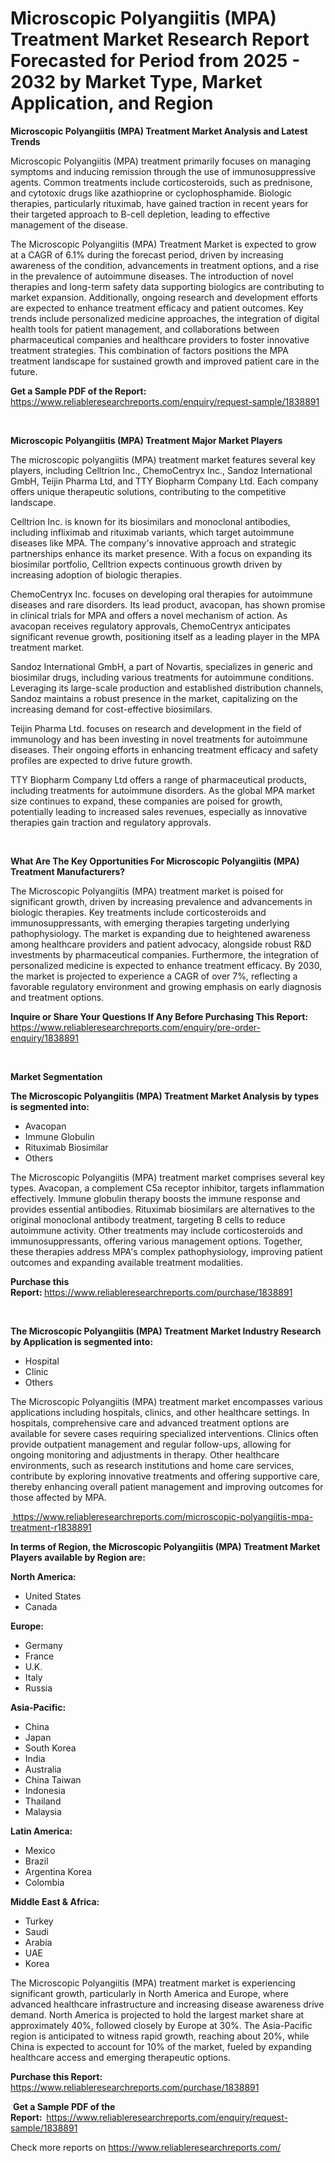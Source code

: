<p><h1>Microscopic Polyangiitis (MPA) Treatment Market Research Report Forecasted for Period from 2025 -  2032 by Market Type, Market Application, and Region</h1></p><p><strong>Microscopic Polyangiitis (MPA) Treatment Market Analysis and Latest Trends</strong></p>
<p><p>Microscopic Polyangiitis (MPA) treatment primarily focuses on managing symptoms and inducing remission through the use of immunosuppressive agents. Common treatments include corticosteroids, such as prednisone, and cytotoxic drugs like azathioprine or cyclophosphamide. Biologic therapies, particularly rituximab, have gained traction in recent years for their targeted approach to B-cell depletion, leading to effective management of the disease. </p><p>The Microscopic Polyangiitis (MPA) Treatment Market is expected to grow at a CAGR of 6.1% during the forecast period, driven by increasing awareness of the condition, advancements in treatment options, and a rise in the prevalence of autoimmune diseases. The introduction of novel therapies and long-term safety data supporting biologics are contributing to market expansion. Additionally, ongoing research and development efforts are expected to enhance treatment efficacy and patient outcomes. Key trends include personalized medicine approaches, the integration of digital health tools for patient management, and collaborations between pharmaceutical companies and healthcare providers to foster innovative treatment strategies. This combination of factors positions the MPA treatment landscape for sustained growth and improved patient care in the future.</p></p>
<p><strong>Get a Sample PDF of the Report:&nbsp;</strong> <a href="https://www.reliableresearchreports.com/enquiry/request-sample/1838891?utm_campaign=2030&utm_medium=2&utm_source=Github&utm_content=ia&utm_term=03032025&utm_id=microscopic-polyangiitis-mpa-treatment">https://www.reliableresearchreports.com/enquiry/request-sample/1838891</a></p>
<p>&nbsp;</p>
<p><strong>Microscopic Polyangiitis (MPA) Treatment Major Market Players</strong></p>
<p><p>The microscopic polyangiitis (MPA) treatment market features several key players, including Celltrion Inc., ChemoCentryx Inc., Sandoz International GmbH, Teijin Pharma Ltd, and TTY Biopharm Company Ltd. Each company offers unique therapeutic solutions, contributing to the competitive landscape.</p><p>Celltrion Inc. is known for its biosimilars and monoclonal antibodies, including infliximab and rituximab variants, which target autoimmune diseases like MPA. The company's innovative approach and strategic partnerships enhance its market presence. With a focus on expanding its biosimilar portfolio, Celltrion expects continuous growth driven by increasing adoption of biologic therapies.</p><p>ChemoCentryx Inc. focuses on developing oral therapies for autoimmune diseases and rare disorders. Its lead product, avacopan, has shown promise in clinical trials for MPA and offers a novel mechanism of action. As avacopan receives regulatory approvals, ChemoCentryx anticipates significant revenue growth, positioning itself as a leading player in the MPA treatment market.</p><p>Sandoz International GmbH, a part of Novartis, specializes in generic and biosimilar drugs, including various treatments for autoimmune conditions. Leveraging its large-scale production and established distribution channels, Sandoz maintains a robust presence in the market, capitalizing on the increasing demand for cost-effective biosimilars.</p><p>Teijin Pharma Ltd. focuses on research and development in the field of immunology and has been investing in novel treatments for autoimmune diseases. Their ongoing efforts in enhancing treatment efficacy and safety profiles are expected to drive future growth.</p><p>TTY Biopharm Company Ltd offers a range of pharmaceutical products, including treatments for autoimmune disorders. As the global MPA market size continues to expand, these companies are poised for growth, potentially leading to increased sales revenues, especially as innovative therapies gain traction and regulatory approvals.</p></p>
<p>&nbsp;</p>
<p><strong>What Are The Key Opportunities For Microscopic Polyangiitis (MPA) Treatment Manufacturers?</strong></p>
<p><p>The Microscopic Polyangiitis (MPA) treatment market is poised for significant growth, driven by increasing prevalence and advancements in biologic therapies. Key treatments include corticosteroids and immunosuppressants, with emerging therapies targeting underlying pathophysiology. The market is expanding due to heightened awareness among healthcare providers and patient advocacy, alongside robust R&D investments by pharmaceutical companies. Furthermore, the integration of personalized medicine is expected to enhance treatment efficacy. By 2030, the market is projected to experience a CAGR of over 7%, reflecting a favorable regulatory environment and growing emphasis on early diagnosis and treatment options.</p></p>
<p><strong>Inquire or Share Your Questions If Any Before Purchasing This Report:</strong> <a href="https://www.reliableresearchreports.com/enquiry/pre-order-enquiry/1838891?utm_campaign=2030&utm_medium=2&utm_source=Github&utm_content=ia&utm_term=03032025&utm_id=microscopic-polyangiitis-mpa-treatment">https://www.reliableresearchreports.com/enquiry/pre-order-enquiry/1838891</a></p>
<p>&nbsp;</p>
<p><strong>Market Segmentation</strong></p>
<p><strong>The Microscopic Polyangiitis (MPA) Treatment Market Analysis by types is segmented into:</strong></p>
<p><ul><li>Avacopan</li><li>Immune Globulin</li><li>Rituximab Biosimilar</li><li>Others</li></ul></p>
<p><p>The Microscopic Polyangiitis (MPA) treatment market comprises several key types. Avacopan, a complement C5a receptor inhibitor, targets inflammation effectively. Immune globulin therapy boosts the immune response and provides essential antibodies. Rituximab biosimilars are alternatives to the original monoclonal antibody treatment, targeting B cells to reduce autoimmune activity. Other treatments may include corticosteroids and immunosuppressants, offering various management options. Together, these therapies address MPA's complex pathophysiology, improving patient outcomes and expanding available treatment modalities.</p></p>
<p><strong>Purchase this Report:&nbsp;</strong><a href="https://www.reliableresearchreports.com/purchase/1838891?utm_campaign=2030&utm_medium=2&utm_source=Github&utm_content=ia&utm_term=03032025&utm_id=microscopic-polyangiitis-mpa-treatment">https://www.reliableresearchreports.com/purchase/1838891</a></p>
<p>&nbsp;</p>
<p><strong>The Microscopic Polyangiitis (MPA) Treatment Market Industry Research by Application is segmented into:</strong></p>
<p><ul><li>Hospital</li><li>Clinic</li><li>Others</li></ul></p>
<p><p>The Microscopic Polyangiitis (MPA) treatment market encompasses various applications including hospitals, clinics, and other healthcare settings. In hospitals, comprehensive care and advanced treatment options are available for severe cases requiring specialized interventions. Clinics often provide outpatient management and regular follow-ups, allowing for ongoing monitoring and adjustments in therapy. Other healthcare environments, such as research institutions and home care services, contribute by exploring innovative treatments and offering supportive care, thereby enhancing overall patient management and improving outcomes for those affected by MPA.</p></p>
<p><a href="https://www.reliableresearchreports.com/microscopic-polyangiitis-mpa-treatment-r1838891?utm_campaign=2030&utm_medium=2&utm_source=Github&utm_content=ia&utm_term=03032025&utm_id=microscopic-polyangiitis-mpa-treatment">&nbsp;https://www.reliableresearchreports.com/microscopic-polyangiitis-mpa-treatment-r1838891</a></p>
<p><strong>In terms of Region, the Microscopic Polyangiitis (MPA) Treatment Market Players available by Region are:</strong></p>
<p>
    <p> <strong> North America: </strong>
        <ul>
            <li>United States</li>
            <li>Canada</li>
        </ul>
        </p> 
    <p> <strong> Europe: </strong>
        <ul>
            <li>Germany</li>
            <li>France</li>
            <li>U.K.</li>
            <li>Italy</li>
            <li>Russia</li>
        </ul>
        </p> 
    <p> <strong> Asia-Pacific: </strong>
        <ul>
            <li>China</li>
            <li>Japan</li>
            <li>South Korea</li>
            <li>India</li>
            <li>Australia</li>
            <li>China Taiwan</li>
            <li>Indonesia</li>
            <li>Thailand</li>
            <li>Malaysia</li>
        </ul>
        </p> 
    <p> <strong> Latin America: </strong>
        <ul>
            <li>Mexico</li>
            <li>Brazil</li>
            <li>Argentina Korea</li>
            <li>Colombia</li>
        </ul>
        </p> 
    <p> <strong> Middle East & Africa: </strong>
        <ul>
            <li>Turkey</li>
            <li>Saudi</li>
            <li>Arabia</li>
            <li>UAE</li>
            <li>Korea</li>
        </ul>
    </p>
    </p>
<p><p>The Microscopic Polyangiitis (MPA) treatment market is experiencing significant growth, particularly in North America and Europe, where advanced healthcare infrastructure and increasing disease awareness drive demand. North America is projected to hold the largest market share at approximately 40%, followed closely by Europe at 30%. The Asia-Pacific region is anticipated to witness rapid growth, reaching about 20%, while China is expected to account for 10% of the market, fueled by expanding healthcare access and emerging therapeutic options.</p></p>
<p><strong>Purchase this Report: </strong><a href="https://www.reliableresearchreports.com/purchase/1838891?utm_campaign=2030&utm_medium=2&utm_source=Github&utm_content=ia&utm_term=03032025&utm_id=microscopic-polyangiitis-mpa-treatment">https://www.reliableresearchreports.com/purchase/1838891</a></p>
<p>&nbsp;<strong>Get a Sample PDF of the Report:&nbsp;&nbsp;</strong><a href="https://www.reliableresearchreports.com/enquiry/request-sample/1838891?utm_campaign=2030&utm_medium=2&utm_source=Github&utm_content=ia&utm_term=03032025&utm_id=microscopic-polyangiitis-mpa-treatment">https://www.reliableresearchreports.com/enquiry/request-sample/1838891</a></p>
<p><strong></strong></p>
<p>Check more reports on <a href="https://www.reliableresearchreports.com/?utm_campaign=2030&utm_medium=2&utm_source=Github&utm_content=ia&utm_term=03032025&utm_id=microscopic-polyangiitis-mpa-treatment">https://www.reliableresearchreports.com/</a></p>